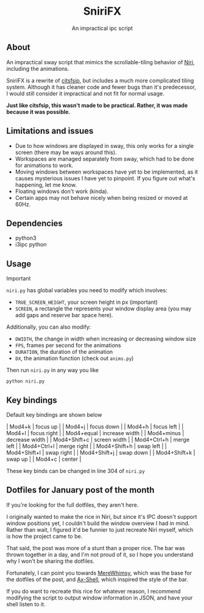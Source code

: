<h1 align="center">SniriFX</h1>
<p align="center">An impractical ipc script</p>

## About

An impractical sway script that mimics the scrollable-tiling behavior of [Niri](https://github.com/YaLTeR/niri), including the animations.

SniriFX is a rewrite of [citsfsip](https://github.com/Failedex/citsfsip), but includes a much more complicated tiling system. Although it has cleaner code and fewer bugs than it's predecessor, I would still consider it impractical and not fit for normal usage. 

**Just like citsfsip, this wasn't made to be practical. Rather, it was made because it was possible.**

## Limitations and issues

- Due to how windows are displayed in sway, this only works for a single screen (there may be ways around this). 
- Workspaces are managed separately from sway, which had to be done for animations to work.
- Moving windows between workspaces have yet to be implemented, as it causes mysterious issues I have yet to pinpoint. If you figure out what's happening, let me know.
- Floating windows don't work (kinda). 
- Certain apps may not behave nicely when being resized or moved at 60Hz.

## Dependencies

- python3 
- i3ipc python

## Usage

> [!IMPORTANT]
> `niri.py` has global variables you need to modify which involves:
> - `TRUE_SCREEN_HEIGHT`, your screen height in px (important)
> - `SCREEN`, a rectangle the represents your window display area (you may add gaps and reserve bar space here).

Additionally, you can also modify: 
- `DWIDTH`, the change in width when increasing or decreasing window size 
- `FPS`, frames per second for the animations
- `DURATION`, the duration of the animation
- `DX`, the animation function (check out `anims.py`)

Then run `niri.py` in any way you like
```
python niri.py
```

## Key bindings

Default key bindings are shown below 

| Mod4+k                 | focus up     |
| Mod4+j                 | focus down   |
| Mod4+h                 | focus left   |
| Mod4+l                 | focus right  |
| Mod4+equal             | increase width |
| Mod4+minus             | decrease width | 
| Mod4+Shift+c           | screen width |
| Mod4+Ctrl+h            | merge left |
| Mod4+Ctrl+l            | merge right |
| Mod4+Shift+h           | swap left |
| Mod4+Shift+l           | swap right |
| Mod4+Shift+j           | swap down |
| Mod4+Shift+k           | swap up |
| Mod4+c                 | center |

These key binds can be changed in line 304 of `niri.py`

## Dotfiles for January post of the month

If you're looking for the full dotfiles, they aren't here.

I originally wanted to make the rice in Niri, but since it's IPC doesn't support window positions yet, I couldn't build the window overview I had in mind. Rather than wait, I figured it'd be funnier to just recreate Niri myself, which is how the project came to be.

That said, the post was more of a stunt than a proper rice. The bar was thrown together in a day, and I'm not proud of it, so I hope you understand why I won't be sharing the dotfiles.

Fortunately, I can point you towards [MereWhimsy](https://github.com/Failedex/MereWhimsy), which was the base for the dotfiles of the post, and [Ax-Shell](https://github.com/Axenide/Ax-Shell), which inspired the style of the bar.

If you do want to recreate this rice for whatever reason, I recommend modifying the script to output window information in JSON, and have your shell listen to it.
